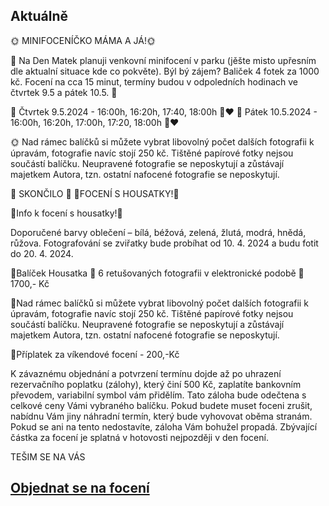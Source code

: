 Aktuálně
---
🌞 MINIFOCENÍČKO MÁMA A JÁ!🌞

🌺 Na Den Matek planuji venkovní minifocení v parku (jěšte misto upřesním dle aktualní situace kde co pokvěte). Býl bý zájem? Baliček 4 fotek za 1000 kč. Focení na cca 15 minut, termíny budou v odpoledních hodinach ve čtvrtek 9.5 a pátek 10.5. 🌷

🌹 Čtvrtek 9.5.2024 - 16:00h, 16:20h, 17:40, 18:00h 🥀❤️
🌹 Pátek 10.5.2024 - 16:00h, 16:20h, 17:00h, 17:20, 18:00h 🥀❤️

   🌞 Nad rámec balíčků si můžete vybrat libovolný počet dalších fotografii k úpravám, fotografie navíc stojí 250 kč. Tištěné papírové fotky nejsou součástí balíčku. Neupravené fotografie se neposkytují a zůstávají majetkem Autora, tzn. ostatní nafocené fotografie se neposkytují.
   
🐥 SKONČILO 🐥
🐥FOCENÍ S HOUSATKY!🐥 

   🐥Info k focení s housatky!🐥
   
Doporučené barvy oblečení – bílá, béžová, zelená, žlutá, modrá, hnědá, růžova.
Fotografování se zviřatky bude probíhat od 10. 4. 2024 a budu fotit do 20. 4. 2024.  

  🐤Balíček Housatka 🐥 6 retušovaných fotografii v elektronické podobě 🐥1700,- Kč
  
  🐤Nad rámec balíčků si můžete vybrat libovolný počet dalších fotografii k úpravám, fotografie navíc stojí 250 kč. Tištěné papírové fotky nejsou součástí balíčku. Neupravené fotografie se neposkytují a zůstávají majetkem Autora, tzn. ostatní nafocené fotografie se neposkytují.
  
  🐤Příplatek za víkendové focení - 200,-Kč


K závaznému objednání a potvrzení termínu dojde až po uhrazení rezervačního poplatku (zálohy), který činí 500 Kč, zaplatíte bankovním převodem, variabilní symbol vám přidělím. Tato záloha bude odečtena s celkové ceny Vámi vybraného balíčku. Pokud budete muset foceni zrušit, nabídnu Vám jiny náhradní termín, který bude vyhovovat oběma stranám. Pokud se ani na tento nedostavíte, záloha Vám bohužel propadá. Zbývající částka za focení je splatná v hotovosti nejpozději v den focení.

TEŠIM SE NA VÁS

## [**Objednat se na focení**](/contact) 
